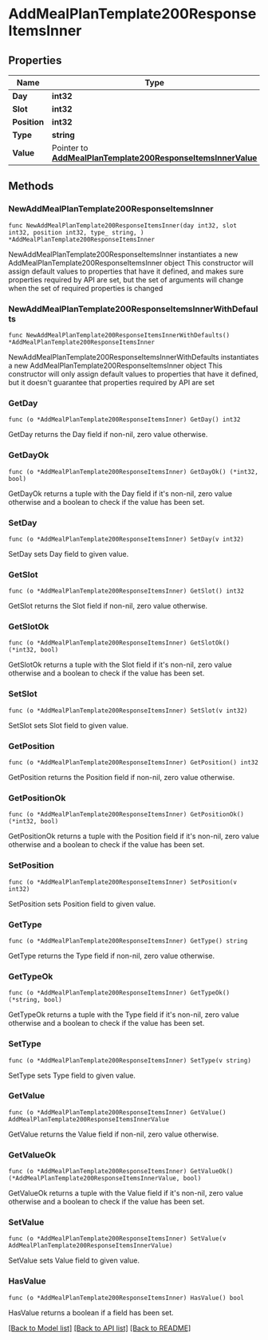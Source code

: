 # AddMealPlanTemplate200ResponseItemsInner

## Properties

Name | Type | Description | Notes
------------ | ------------- | ------------- | -------------
**Day** | **int32** |  | 
**Slot** | **int32** |  | 
**Position** | **int32** |  | 
**Type** | **string** |  | 
**Value** | Pointer to [**AddMealPlanTemplate200ResponseItemsInnerValue**](AddMealPlanTemplate200ResponseItemsInnerValue.md) |  | [optional] 

## Methods

### NewAddMealPlanTemplate200ResponseItemsInner

`func NewAddMealPlanTemplate200ResponseItemsInner(day int32, slot int32, position int32, type_ string, ) *AddMealPlanTemplate200ResponseItemsInner`

NewAddMealPlanTemplate200ResponseItemsInner instantiates a new AddMealPlanTemplate200ResponseItemsInner object
This constructor will assign default values to properties that have it defined,
and makes sure properties required by API are set, but the set of arguments
will change when the set of required properties is changed

### NewAddMealPlanTemplate200ResponseItemsInnerWithDefaults

`func NewAddMealPlanTemplate200ResponseItemsInnerWithDefaults() *AddMealPlanTemplate200ResponseItemsInner`

NewAddMealPlanTemplate200ResponseItemsInnerWithDefaults instantiates a new AddMealPlanTemplate200ResponseItemsInner object
This constructor will only assign default values to properties that have it defined,
but it doesn't guarantee that properties required by API are set

### GetDay

`func (o *AddMealPlanTemplate200ResponseItemsInner) GetDay() int32`

GetDay returns the Day field if non-nil, zero value otherwise.

### GetDayOk

`func (o *AddMealPlanTemplate200ResponseItemsInner) GetDayOk() (*int32, bool)`

GetDayOk returns a tuple with the Day field if it's non-nil, zero value otherwise
and a boolean to check if the value has been set.

### SetDay

`func (o *AddMealPlanTemplate200ResponseItemsInner) SetDay(v int32)`

SetDay sets Day field to given value.


### GetSlot

`func (o *AddMealPlanTemplate200ResponseItemsInner) GetSlot() int32`

GetSlot returns the Slot field if non-nil, zero value otherwise.

### GetSlotOk

`func (o *AddMealPlanTemplate200ResponseItemsInner) GetSlotOk() (*int32, bool)`

GetSlotOk returns a tuple with the Slot field if it's non-nil, zero value otherwise
and a boolean to check if the value has been set.

### SetSlot

`func (o *AddMealPlanTemplate200ResponseItemsInner) SetSlot(v int32)`

SetSlot sets Slot field to given value.


### GetPosition

`func (o *AddMealPlanTemplate200ResponseItemsInner) GetPosition() int32`

GetPosition returns the Position field if non-nil, zero value otherwise.

### GetPositionOk

`func (o *AddMealPlanTemplate200ResponseItemsInner) GetPositionOk() (*int32, bool)`

GetPositionOk returns a tuple with the Position field if it's non-nil, zero value otherwise
and a boolean to check if the value has been set.

### SetPosition

`func (o *AddMealPlanTemplate200ResponseItemsInner) SetPosition(v int32)`

SetPosition sets Position field to given value.


### GetType

`func (o *AddMealPlanTemplate200ResponseItemsInner) GetType() string`

GetType returns the Type field if non-nil, zero value otherwise.

### GetTypeOk

`func (o *AddMealPlanTemplate200ResponseItemsInner) GetTypeOk() (*string, bool)`

GetTypeOk returns a tuple with the Type field if it's non-nil, zero value otherwise
and a boolean to check if the value has been set.

### SetType

`func (o *AddMealPlanTemplate200ResponseItemsInner) SetType(v string)`

SetType sets Type field to given value.


### GetValue

`func (o *AddMealPlanTemplate200ResponseItemsInner) GetValue() AddMealPlanTemplate200ResponseItemsInnerValue`

GetValue returns the Value field if non-nil, zero value otherwise.

### GetValueOk

`func (o *AddMealPlanTemplate200ResponseItemsInner) GetValueOk() (*AddMealPlanTemplate200ResponseItemsInnerValue, bool)`

GetValueOk returns a tuple with the Value field if it's non-nil, zero value otherwise
and a boolean to check if the value has been set.

### SetValue

`func (o *AddMealPlanTemplate200ResponseItemsInner) SetValue(v AddMealPlanTemplate200ResponseItemsInnerValue)`

SetValue sets Value field to given value.

### HasValue

`func (o *AddMealPlanTemplate200ResponseItemsInner) HasValue() bool`

HasValue returns a boolean if a field has been set.


[[Back to Model list]](../README.md#documentation-for-models) [[Back to API list]](../README.md#documentation-for-api-endpoints) [[Back to README]](../README.md)


